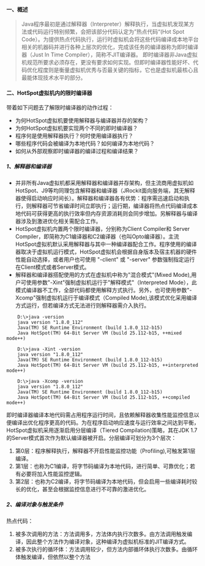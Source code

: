
#### 一、概述
> Java程序最初是通过解释器（Interpreter）解释执行，当虚拟机发现某方法或代码运行特别频繁，会把该部分代码认定为”热点代码“(Hot Spot Code）。为提供热点代码执行，运行时虚拟机会将这些代码编译成本地平台相关的机器码并进行各种上层次的优化，完成该任务的编译器称为即时编译器（Just In Time Compiler），简称不JIT编译器。
> 即时编译器非Java虚拟机规范所要求必须存在，更没有要求如何实现。但即时编译器性能好坏、代码优化程度则是衡量虚拟机优秀与否最关键的指标，它也是虚拟机最核心且最能体现技术水平的部分。

#### 二、HotSpot虚拟机内的限时编译器
带着如下问题去了解限时编译器的动作过程：
- 为何HotSpot虚拟机要使用解释器与编译器并存的架构？
- 为何HotSpot虚拟机要实现两个不同的即时编译器？
- 程序何是使用解释器执行？何时使用编译器执行？
- 哪些程序代码会被编译为本地代码？如何编译为本地代码？
- 如何从外部观察即时编译器的编译过程和编译结果？
##### 1、解释器和编译器
- 并非所有Java虚拟机都采用解释器和编译器并存架构，但主流商用虚拟机如HotSpot、J9等均同理包含解释器和编译器（JRockit面向服务端，其无解释器使得启动响应时间长）。解释器和编译器各有优势：程序需迅速启动和执行，则解释器可节省编译时间立即执行；运行期，编译器将热点代码编译成本地代码可获得更高的执行效率但内存资源消耗则会同步增加。另解释器与编译器涉及到激进优化相关需配合工作。
- HotSpot虚拟机内置两个限时编译器，分别称为Client Compiler和 Server Compiler，即简称为C1编译器和C2编译器（也叫Opto编译器）。主流HotSpot虚拟机默认采用解释器与其中一种编译器配合工作。程序使用的编译器取决于虚拟机运行模式，HotSpot虚拟机会根据自身版本及宿主机器的硬件性能自动选择，或者用户也可使用 "-client" 或 "-server" 参数强制指定运行在Client模式或者Server模式。
- 解释器和编译器搭配使用的方式在虚拟机中称为"混合模式"(Mixed Mode),用户可使用参数"-Xint"强制虚拟机运行于"解释模式"（Interpreted Mode），此模式编译器不工作，全部代码都使用解释方式执行。另外，也可使用参数"-Xcomp"强制虚拟机运行于编译模式（Compiled Mode),该模式优化采用编译方式运行，但若编译方式无法进行则解释器需介入执行。
```
	D:\>java -version
	java version "1.8.0_112"
	Java(TM) SE Runtime Environment (build 1.8.0_112-b15)
	Java HotSpot(TM) 64-Bit Server VM (build 25.112-b15, ++mixed mode++)

	D:\>java -Xint -version
	java version "1.8.0_112"
	Java(TM) SE Runtime Environment (build 1.8.0_112-b15)
	Java HotSpot(TM) 64-Bit Server VM (build 25.112-b15, ++interpreted mode++)

	D:\>java -Xcomp -version
	java version "1.8.0_112"
	Java(TM) SE Runtime Environment (build 1.8.0_112-b15)
	Java HotSpot(TM) 64-Bit Server VM (build 25.112-b15, ++compiled mode++)
```
即时编译器编译本地代码需占用程序运行时间，且依赖解释器收集性能监控信息以便编译出优化程序更高的代码。为在程序启动响应速度与运行效率之间达到平衡，HotSpot虚拟机采用逐渐启用分层编译（Tiered Compilation)策略，其在JDK 1.7的Server模式首次作为默认编译器被开启。分层编译可划分为3个层次：
1. 第0层：程序解释执行，解释器不开启性能监控功能（Profiling),可触发第1层编译。
2. 第1层：也称为C1编译，将字节码编译为本地代码，进行简单、可靠优化；若有必要将加入性能监控逻辑。
3. 第2层：也称为C2编译，将字节码编译为本地代码，但会启用一些编译耗时较长的优化，甚至会根据监控信息进行不可靠的激进优化。

##### 2、编译对象与触发条件
热点代码：
1. 被多次调用的方法：方法调用多，方法体内执行次数多。由方法调用触发编译，因此整个方法作为编译对象，这种编译为虚拟机标准的JIT编译方式。
2. 被多次执行的循环体：方法调用较少，但方法内部循环体执行次数多。由循环体触发编译，但依然以整个方法



